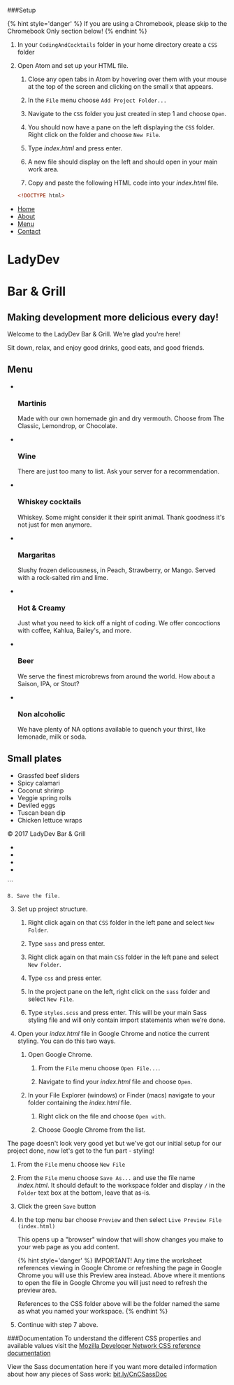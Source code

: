 ###Setup

{% hint style='danger' %}
If you are using a Chromebook, please skip to the Chromebook Only section below!
{% endhint %}

1. In your `CodingAndCocktails` folder in your home directory create a `CSS` folder

2. Open Atom and set up your HTML file.

    1. Close any open tabs in Atom by hovering over them with your mouse at the top of the screen and clicking on the small x that appears.
    
    2. In the `File` menu choose `Add Project Folder...`
    
    3. Navigate to the `CSS` folder you just created in step 1 and choose `Open`.
    
    4. You should now have a pane on the left displaying the `CSS` folder. Right click on the folder and choose `New File`.
    
    5. Type _index.html_ and press enter.
    
    6. A new file should display on the left and should open in your main work area.  
    
    7. Copy and paste the following HTML code into your _index.html_ file.

    ```html
    <!DOCTYPE html>
<html lang="en">
		<head>
			<meta charset="UTF-8">
			<title>LadyDev Bar &amp; Grill</title>
			<link rel="stylesheet" href="css/styles.css">
			<script src="https://use.fontawesome.com/81b69a015b.js"></script>
		</head>
		<body>
			<nav class="navbar">
				<ul id="drinks">
					<li><a href="#">Home</a></li>
					<li><a href="#about">About</a></li>
					<li><a href="#drinks">Menu</a></li>
					<li><a href="#contact">Contact</a></li>
				</ul>
			</nav>
			<div class="main">
				<div class="hero" id="about">
					<div class="head">
						<div class="hero-text">
							<h1>LadyDev</h1>
							<h1>Bar &amp; Grill</h1>
						</div>
						<h2>Making development more delicious every day!</h2>
						<p>Welcome to the LadyDev Bar &amp; Grill.  We're glad you're here!</p>
						<p>Sit down, relax, and enjoy good drinks, good eats, and good friends.</p>
					</div>
				</div>
				<div class="flexbox">
					<div class="drinks col-1">
						<h2>Menu</h2>
						<ul class="drinks">
						    <li class="item">
						    	<a href="#"><img src="images/martini.jpg" alt=""></a>
						        <h3 class="head">Martinis</h3>
						        <p>Made with our own homemade gin and dry vermouth.  Choose from The Classic, Lemondrop, or Chocolate.</p>
						    </li>
						    <li class="item">
						    	<a href="#"><img src="images/wine.jpg" alt=""></a>
						        <h3 class="head">Wine</h3>
						        <p>There are just too many to list.  Ask your server for a recommendation.</p>
						    </li>
						    <li class="item">
						    	<a href="#"><img src="images/whiskey-cocktails.jpg" alt=""></a>
						        <h3 class="head">Whiskey cocktails</h3>
						        <p>Whiskey.  Some might consider it their spirit animal.  Thank goodness it's not just for men anymore.</p>
						    </li>
						    <li class="item">
						    	<a href="#"><img src="images/margarita.jpg" alt=""></a>
						        <h3 class="head">Margaritas</h3>
						        <p>Slushy frozen delicousness, in Peach, Strawberry, or Mango.  Served with a rock-salted rim and lime.</p>
						    </li>
						    <li class="item">
						    	<a href="#"><img src="images/hot-cocktail.jpg" alt=""></a>
						        <h3 class="head">Hot &amp; Creamy</h3>
						        <p>Just what you need to kick off a night of coding.  We offer concoctions with coffee, Kahlua, Bailey's, and more.</p>
						    </li>
						    <li class="item">
						    	<a href="#"><img src="images/beer.jpg" alt=""></a>
						        <h3 class="head">Beer</h3>
						        <p>We serve the finest microbrews from around the world.  How about a Saison, IPA, or Stout?</p>
						    </li>
						    <li class="item">
						    	<a href="#"><img src="images/milk.jpg" alt=""></a>
						    	<h3 class="head">Non alcoholic</h3>
									<p>We have plenty of NA options available to quench your thirst, like lemonade, milk or soda.</p>
						    </li>
						</ul>
					</div>
					<div class="food sidebar col-2">
						<h2>Small plates</h2>
						<ul class="food">
							<li>Grassfed beef sliders</li>
							<li>Spicy calamari</li>
							<li>Coconut shrimp</li>
							<li>Veggie spring rolls</li>
							<li>Deviled eggs</li>
							<li>Tuscan bean dip</li>
							<li>Chicken lettuce wraps</li>
						</ul>
					</div>
				</div>
			</div>
			<footer id="contact">
				<p>&copy; 2017 LadyDev Bar &amp; Grill</p>
				<ul>
					<li><a href="http://facebook.com/ladydevbargrill"><i class="fa fa-facebook-official fa-lg"></i></a></li>
					<li><a href="http://twitter.com/ladydevbargrill"><i class="fa fa-twitter fa-lg"></i></a></li>
					<li><a href="http://instagram.com/ladydevbargrill"><i class="fa fa-instagram fa-lg"></i></a></li>
					<li><a href="mailto:ladydevbargrill@example.com"><i class="fa fa-envelope-open-o fa-lg"></i></a></li>
				</ul>
			</footer>
		</body>
</html>
    ```
    
	8. Save the file.

3. Set up project structure.

	1. Right click again on that `CSS` folder in the left pane and select `New Folder`.  
	
	2. Type `sass` and press enter.
	
	3. Right click again on that main `CSS` folder in the left pane and select `New Folder`.  
	
	4. Type `css` and press enter.
	
	5. In the project pane on the left, right click on the `sass` folder and select `New File`. 

	6. Type `styles.scss` and press enter. This will be your main Sass styling file and will only contain import statements when we’re done.
	
4. Open your _index.html_ file in Google Chrome and notice the current styling.  You can do this two ways.
	
	1. Open Google Chrome. 
		
		1. From the `File` menu choose `Open File...`.
		
		2. Navigate to find your _index.html_ file and choose `Open`.
		
	2. In your File Explorer (windows) or Finder (macs) navigate to your folder containing the _index.html_ file.
	
		1. Right click on the file and choose `Open with`.
		
		2. Choose Google Chrome from the list.

The page doesn't look very good yet but we've got our initial setup for our project done, now let's get to the fun part - styling!

<!--sec data-title="Chromebooks Only: Cloud9 Instructions" data-id="section0" data-show=true data-collapse=true ces-->

1. From the `File` menu choose `New File`

2. From the `File` menu choose `Save As...` and use the file name _index.html_.  It should default to the workspace folder and display `/` in the `Folder` text box at the bottom, leave that as-is.

3.  Click the green `Save` button

4. In the top menu bar choose `Preview` and then select `Live Preview File (index.html)`

    This opens up a "browser" window that will show changes you make to your web page as you add content.  
    
    {% hint style='danger' %}
    IMPORTANT! Any time the worksheet references viewing in Google     Chrome or refreshing the page in Google Chrome you will use this Preview area instead. Above where it mentions to open the file in Google Chrome you will just need to refresh the preview area.

    References to the CSS folder above will be the folder named the same as what you named your workspace.
    {% endhint %}

5. Continue with step 7 above. 
<!--endsec-->



###Documentation
To understand the different CSS properties and available values visit the [Mozilla Developer Network CSS reference documentation](https://developer.mozilla.org/en-US/docs/Web/CSS/Reference)

View the Sass documentation here if you want more detailed information about how any pieces of Sass work: [bit.ly/CnCSassDoc](http://bit.ly/CnCSassDoc) 


